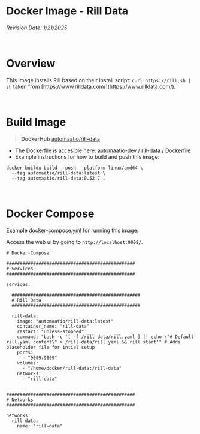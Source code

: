 # Docker Image - Rill Data

_Revision Date: 1/21/2025_


<!---------- BREAK START ------------->
<!---------> &nbsp;<br>
<!---------- BREAK END --------------->

# Overview

This image installs Rill based on their install script: `curl https://rill.sh | sh` taken from [https://www.rilldata.com/](https://www.rilldata.com/).


<!---------- BREAK START ------------->
<!---------> &nbsp;<br>
<!---------- BREAK END --------------->


# Build Image

> **DockerHub** [automaatio/rill-data](https://hub.docker.com/repository/docker/automaatio/rill-data/general)

- The Dockerfile is accesible here: [automaatio-dev / rill-data / Dockerfile](Dockerfile)
- Example instructions for how to build and push this image:

```
docker buildx build --push --platform linux/amd64 \
  --tag automaatio/rill-data:latest \
  --tag automaatio/rill-data:0.52.7 .
```


<!---------- BREAK START ------------->
<!---------> &nbsp;<br>
<!---------- BREAK END --------------->


# Docker Compose

Example [docker-compose.yml](docker-compose.yml) for running this image. 

Access the web ui by going to `http://localhost:9009/`.

```
# Docker-Compose

################################################
# Services
################################################

services:

  ################################################
  # Rill Data
  ################################################

  rill-data:
    image: "automaatio/rill-data:latest"
    container_name: "rill-data"
    restart: "unless-stopped"
    command: "bash -c '[ -f /rill-data/rill.yaml ] || echo \"# Default rill.yaml content\" > /rill-data/rill.yaml && rill start'" # Adds placeholder file for intial setup
    ports:
      - "9009:9009"
    volumes:
      - "/home/docker/rill-data:/rill-data"
    networks:
      - "rill-data"


################################################
# Networks
################################################

networks:
  rill-data:
    name: "rill-data"
```